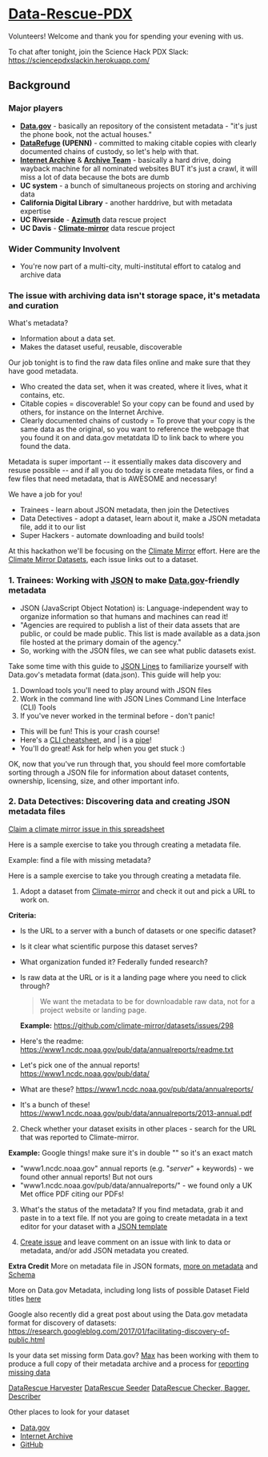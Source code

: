 # [Data-Rescue-PDX](http://calagator.org/events/1250471401)

Volunteers! Welcome and thank you for spending your evening with us.

To chat after tonight, join the Science Hack PDX Slack: https://sciencepdxslackin.herokuapp.com/

## Background
### Major players
- **[Data.gov](https://www.data.gov/)** - basically an repository of the consistent metadata - "it's just the phone book, not the actual houses."
- **[DataRefuge](https://www.datarefuge.org/) (UPENN)** - committed to making citable copies with clearly documented chains of custody, so let's help with that. 
- **[Internet Archive](https://archive.org/index.php)** & **[Archive Team](http://archiveteam.org/index.php?title=Main_Page)** - basically a hard drive, doing wayback machine for all nominated websites BUT it's just a crawl, it will miss a lot of data because the bots are dumb
- **UC system** - a bunch of simultaneous projects on storing and archiving data
 - **California Digital Library** - another harddrive, but with metadata expertise
 - **UC Riverside** - **[Azimuth](http://www.azimuthproject.org/azimuth/show/Azimuth+Climate+Data+Backup+Project)** data rescue project
 - **UC Davis** - **[Climate-mirror](http://climatemirror.org/)** data rescue project
 
### Wider Community Involvent
 - You're now part of a multi-city, multi-institutal effort to catalog and archive data
   
### The issue with archiving data isn't storage space, it's metadata and curation

What's metadata? 

- Information about a data set.
- Makes the dataset useful, reusable, discoverable

Our job tonight is to find the raw data files online and make sure that they have good metadata.

- Who created the data set, when it was created, where it lives, what it contains, etc.
- Citable copies = discoverable! So your copy can be found and used by others, for instance on the Internet Archive.
- Clearly documented chains of custody = To prove that your copy is the same data as the original, so you want to reference the webpage that you found it on and data.gov metatdata ID to link back to where you found the data.

Metadata is super important -- it essentially makes data discovery and resuse possible -- and if all you do today is create metadata files, or find a few files that need metadata, that is AWESOME and necessary!

We have a job for you!

- Trainees - learn about JSON metadata, then join the Detectives
- Data Detectives - adopt a dataset, learn about it, make a JSON metadata file, add it to our list
- Super Hackers - automate downloading and build tools!

At this hackathon we'll be focusing on the [Climate Mirror](https://github.com/climate-mirror/how-to-help) effort.
Here are the [Climate Mirror Datasets](https://github.com/climate-mirror/datasets/issues), each issue links out to a dataset.
  
### 1. Trainees: Working with [JSON](http://www.json.org/) to make [Data.gov](https://www.data.gov/about)-friendly metadata

- JSON (JavaScript Object Notation) is: Language-independent way to organize information so that humans and machines can read it!
- "Agencies are required to publish a list of their data assets that are public, or could be made public. This list is made available as a data.json file hosted at the primary domain of the agency."
- So, working with the JSON files, we can see what public datasets exist.

Take some time with this guide to [JSON Lines](https://github.com/jsonlines/guide) to familiarize yourself with Data.gov's metadata format (data.json). This guide will help you:

1. Download tools you'll need to play around with JSON files
2. Work in the command line with JSON Lines Command Line Interface (CLI) Tools 
3. If you've never worked in the terminal before - don't panic! 
  - This will be fun! This is your crash course! 
  - Here's a [CLI cheatsheet](https://github.com/daniellecrobinson/terminal-mac-cheatsheet), and | is a [pipe](https://en.wikipedia.org/wiki/Pipeline_(Unix))!
  - You'll do great! Ask for help when you get stuck :)

OK, now that you've run through that, you should feel more comfortable sorting through a JSON file for information about dataset contents, ownership, licensing, size, and other important info.

### 2. Data Detectives: Discovering data and creating JSON metadata files

[Claim a climate mirror issue in this spreadsheet](https://docs.google.com/spreadsheets/d/1Ojgw9-VFdwO2Qxrp9a6W6X8FFS4047uhvCf8Lw3Q6gU/edit?usp=sharing)

Here is a sample exercise to take you through creating a metadata file.

Example: find a file with missing metadata?

Here is a sample exercise to take you through creating a metadata file.

1. Adopt a dataset from [Climate-mirror](https://github.com/climate-mirror/datasets/issues) and check it out and pick a URL to work on.

 **Criteria:** 
  - Is the URL to a server with a bunch of datasets or one specific dataset?
  - Is it clear what scientific purpose this dataset serves?
  - What organization funded it? Federally funded research?
  - Is raw data at the URL or is it a landing page where you need to click through? 
     > We want the metadata to be for downloadable raw data, not for a project website or landing page.

    **Example:** https://github.com/climate-mirror/datasets/issues/298
  - Here's the readme: https://www1.ncdc.noaa.gov/pub/data/annualreports/readme.txt
  - Let's pick one of the annual reports! https://www1.ncdc.noaa.gov/pub/data/
  - What are these? https://www1.ncdc.noaa.gov/pub/data/annualreports/
  - It's a bunch of these! https://www1.ncdc.noaa.gov/pub/data/annualreports/2013-annual.pdf 
 
2. Check whether your dataset exisits in other places - search for the URL that was reported to Climate-mirror.

  **Example:** 
   Google things! make sure it's in double "" so it's an exact match
   - "www1.ncdc.noaa.gov" annual reports (e.g. "*server*" + keywords) - we found other annual reports! But not ours
   - "www1.ncdc.noaa.gov/pub/data/annualreports/" - we found only a UK Met office PDF citing our PDFs!
  
3. What's the status of the metadata?
 If you find metadata, grab it and paste in to a text file. 
 If not you are going to create metadata in a text editor for your dataset with a [JSON template](https://github.com/daniellecrobinson/Data-Rescue-PDX/blob/master/example.json)
 
4. [Create issue](https://github.com/daniellecrobinson/Data-Rescue-PDX/issues) and leave comment on an issue with link to data or metadata, and/or add JSON metadata you created.

**Extra Credit** 
More on metadata file in JSON formats, [more on metadata](https://project-open-data.cio.gov/v1.1/metadata-resources/) and [Schema](https://project-open-data.cio.gov/v1.1/schema/dataset.json)
    
More on Data.gov Metadata, including long lists of possible Dataset Field titles [here](https://project-open-data.cio.gov/v1.1/schema/)

Google also recently did a great post about using the Data.gov metadata format for discovery of datasets: https://research.googleblog.com/2017/01/facilitating-discovery-of-public.html

Is your data set missing form Data.gov? [Max](https://github.com/maxogden) has been working with them to produce a full copy of their metadata archive and a process for [reporting missing data](https://www.data.gov/developers/archiving)

[DataRescue Harvester](http://www.ppehlab.org/datarescue-harvester)
[DataRescue Seeder](https://www.ppehlab.org/datarescue-seeders)
[DataRescue Checker, Bagger, Describer](http://www.ppehlab.org/datarescue-describersplus)

 Other places to look for your dataset
 - [Data.gov](https://www.data.gov/)
 - [Internet Archive](https://archive.org/index.php)
 - [GitHub](https://github.com/)

 
